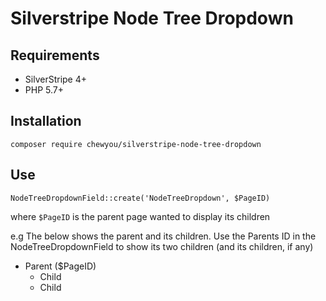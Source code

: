 # Silverstripe Node Tree Dropdown

## Requirements 

- SilverStripe 4+
- PHP 5.7+

## Installation
`composer require chewyou/silverstripe-node-tree-dropdown`

## Use
`NodeTreeDropdownField::create('NodeTreeDropdown', $PageID)` 

where `$PageID` is the parent page wanted to display its children

e.g The below shows the parent and its children. Use the Parents ID in the 
NodeTreeDropdownField to show its two children (and its children, if any)

- Parent ($PageID)
  - Child
  - Child